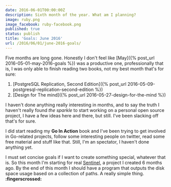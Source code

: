 ```yaml
---
date: 2016-06-01T00:00:00Z
description: Sixth month of the year. What am I planning?
image: ruby.png
image_facebook: ruby-facebook.png
published: true
status: publish
title: 'Goals: June 2016'
url: /2016/06/01/june-2016-goals/
---
```


Five months are long gone. Honestly I don't feel like [May]({% post_url 2016-05-01-may-2016-goals %}) was a productive one, professionally that is, I was only able to finish reading two books, not my best month that's for sure:

1. [PostgreSQL Replication, Second Edition]({% post_url 2016-05-09-postgresql-replication-second-edition %})
1. [Design for The mind]({% post_url 2016-05-27-design-for-the-mind %})

I haven't done anything really interesting in months, and to say the truth I haven't really found _the sparkle_ to start working on a personal open source project, I have a few ideas here and there, but still. I've been slacking off that's for sure.

I did start reading my **Go In Action** book and I've been trying to get involved in Go-related projects, follow some interesting people on twitter, read some free material and stuff like that. Still, I'm an spectator, I haven't done anything yet.

I must set concise goals if I want to create something special, whatever that is. So this month I'm starting for real [Sentinel](https://github.com/mariocarrion/sentinel), a project I created 6 months ago. By the end of this month I should have a program that outputs the disk space usage based on a collection of paths. A really simple thing. **:fingerscrossed:**
